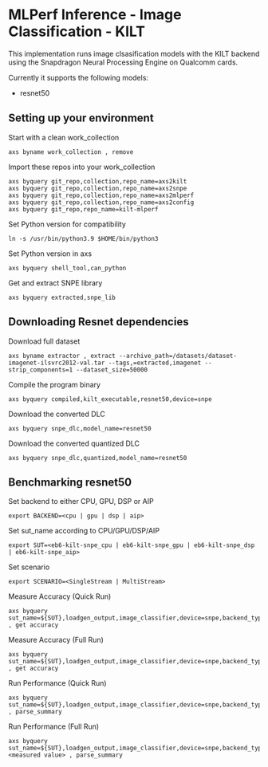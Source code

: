 # MLPerf Inference - Image Classification - KILT
This implementation runs image clsasification models with the KILT backend using the Snapdragon Neural Processing Engine on Qualcomm cards.

Currently it supports the following models:
- resnet50

## Setting up your environment
Start with a clean work_collection
```
axs byname work_collection , remove
```

Import these repos into your work_collection
```
axs byquery git_repo,collection,repo_name=axs2kilt
axs byquery git_repo,collection,repo_name=axs2snpe
axs byquery git_repo,collection,repo_name=axs2mlperf
axs byquery git_repo,collection,repo_name=axs2config
axs byquery git_repo,repo_name=kilt-mlperf
```

Set Python version for compatibility
```
ln -s /usr/bin/python3.9 $HOME/bin/python3
```

Set Python version in axs 
```
axs byquery shell_tool,can_python
```

Get and extract SNPE library
```
axs byquery extracted,snpe_lib
```

## Downloading Resnet dependencies

Download full dataset
```
axs byname extractor , extract --archive_path=/datasets/dataset-imagenet-ilsvrc2012-val.tar --tags,=extracted,imagenet --strip_components=1 --dataset_size=50000
```

Compile the program binary
```
axs byquery compiled,kilt_executable,resnet50,device=snpe
```

Download the converted DLC
```
axs byquery snpe_dlc,model_name=resnet50
```

Download the converted quantized DLC
```
axs byquery snpe_dlc,quantized,model_name=resnet50
```

## Benchmarking resnet50

Set backend to either CPU, GPU, DSP or AIP
```
export BACKEND=<cpu | gpu | dsp | aip>
```

Set sut_name according to CPU/GPU/DSP/AIP
```
export SUT=<eb6-kilt-snpe_cpu | eb6-kilt-snpe_gpu | eb6-kilt-snpe_dsp | eb6-kilt-snpe_aip>
```

Set scenario
```
export SCENARIO=<SingleStream | MultiStream>
```

Measure Accuracy (Quick Run)
```
axs byquery sut_name=${SUT},loadgen_output,image_classifier,device=snpe,backend_type=${BACKEND},loadgen_scenario=${SCENARIO},framework=kilt,model_name=resnet50,loadgen_mode=AccuracyOnly , get accuracy
```

Measure Accuracy (Full Run)
```
axs byquery sut_name=${SUT},loadgen_output,image_classifier,device=snpe,backend_type=${BACKEND},loadgen_scenario=${SCENARIO},framework=kilt,model_name=resnet50,loadgen_mode=AccuracyOnly,loadgen_dataset_size=50000,loadgen_buffer_size=1024 , get accuracy
```

Run Performance (Quick Run)
```
axs byquery sut_name=${SUT},loadgen_output,image_classifier,device=snpe,backend_type=${BACKEND},loadgen_scenario=${SCENARIO},framework=kilt,model_name=resnet50,loadgen_mode=PerformanceOnly,loadgen_target_latency=1000 , parse_summary
```

Run Performance (Full Run)
```
axs byquery sut_name=${SUT},loadgen_output,image_classifier,device=snpe,backend_type=${BACKEND},loadgen_scenario=${SCENARIO},framework=kilt,model_name=resnet50,loadgen_mode=PerformanceOnly,loadgen_dataset_size=50000,loadgen_buffer_size=1024,loadgen_target_latency=<measured value> , parse_summary
```
